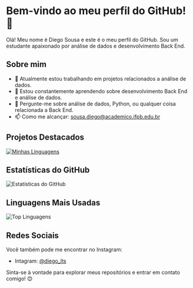 # Bem-vindo ao meu perfil do GitHub! 👋

Olá! Meu nome é Diego Sousa e este é o meu perfil do GitHub. Sou um estudante apaixonado por análise de dados e desenvolvimento Back End.

## Sobre mim

- 🔭 Atualmente estou trabalhando em projetos relacionados a análise de dados.
- 🌱 Estou constantemente aprendendo sobre desenvolvimento Back End e análise de dados.
- 💬 Pergunte-me sobre análise de dados, Python, ou qualquer coisa relacionada a Back End.
- 📫 Como me alcançar: sousa.diego@academico.ifpb.edu.br

## Projetos Destacados

[![Minhas Linguagens](https://skillicons.dev/icons?i=js,html,css,wasm)](https://skillicons.dev)

## Estatísticas do GitHub

![Estatísticas do GitHub](https://github-readme-stats.vercel.app/api?username=diegolts7&show_icons=true&theme=radical)

## Linguagens Mais Usadas

![Top Linguagens](https://github-readme-stats.vercel.app/api/top-langs/?username=diegolts7&layout=compact)

## Redes Sociais

Você também pode me encontrar no Instagram:

- Intagram: [@diego_lts](https://www.instagram.com/diego_lts/)

Sinta-se à vontade para explorar meus repositórios e entrar em contato comigo! 😊
